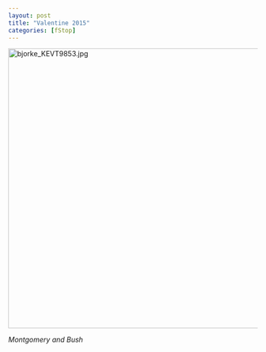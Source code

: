 ```yaml
---
layout: post
title: "Valentine 2015"
categories: [fStop]
---
```

<img alt="bjorke_KEVT9853.jpg" src="http://www.botzilla.com/blog/archives/pix2015/bjorke_KEVT9853.jpg" width="848" height="565" border="0" />

<i>Montgomery and Bush</i>


